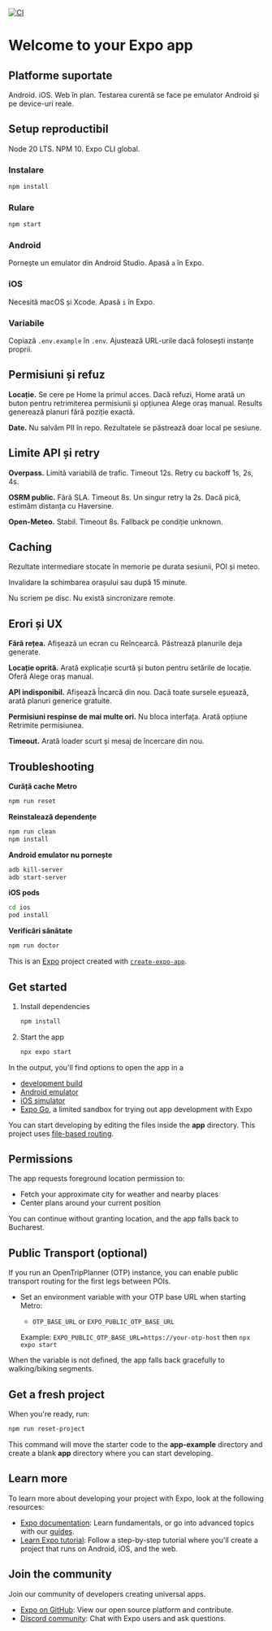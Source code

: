 [![CI](https://github.com/ninistuff/unplan/actions/workflows/ci.yml/badge.svg)](https://github.com/ninistuff/unplan/actions/workflows/ci.yml)

# Welcome to your Expo app

## Platforme suportate

Android. iOS. Web în plan. Testarea curentă se face pe emulator Android și pe device-uri reale.

## Setup reproductibil

Node 20 LTS. NPM 10. Expo CLI global.

### Instalare
```bash
npm install
```

### Rulare
```bash
npm start
```

### Android
Pornește un emulator din Android Studio. Apasă `a` în Expo.

### iOS
Necesită macOS și Xcode. Apasă `i` în Expo.

### Variabile
Copiază `.env.example` în `.env`. Ajustează URL-urile dacă folosești instanțe proprii.

## Permisiuni și refuz

**Locație.** Se cere pe Home la primul acces. Dacă refuzi, Home arată un buton pentru retrimiterea permisiunii și opțiunea Alege oraș manual. Results generează planuri fără poziție exactă.

**Date.** Nu salvăm PII în repo. Rezultatele se păstrează doar local pe sesiune.

## Limite API și retry

**Overpass.** Limită variabilă de trafic. Timeout 12s. Retry cu backoff 1s, 2s, 4s.

**OSRM public.** Fără SLA. Timeout 8s. Un singur retry la 2s. Dacă pică, estimăm distanța cu Haversine.

**Open-Meteo.** Stabil. Timeout 8s. Fallback pe condiție unknown.

## Caching

Rezultate intermediare stocate în memorie pe durata sesiunii, POI și meteo.

Invalidare la schimbarea orașului sau după 15 minute.

Nu scriem pe disc. Nu există sincronizare remote.

## Erori și UX

**Fără rețea.** Afișează un ecran cu Reîncearcă. Păstrează planurile deja generate.

**Locație oprită.** Arată explicație scurtă și buton pentru setările de locație. Oferă Alege oraș manual.

**API indisponibil.** Afișează Încarcă din nou. Dacă toate sursele eșuează, arată planuri generice gratuite.

**Permisiuni respinse de mai multe ori.** Nu bloca interfața. Arată opțiune Retrimite permisiunea.

**Timeout.** Arată loader scurt și mesaj de încercare din nou.

## Troubleshooting

**Curăță cache Metro**
```bash
npm run reset
```

**Reinstalează dependențe**
```bash
npm run clean
npm install
```

**Android emulator nu pornește**
```bash
adb kill-server
adb start-server
```

**iOS pods**
```bash
cd ios
pod install
```

**Verificări sănătate**
```bash
npm run doctor
```

This is an [Expo](https://expo.dev) project created with [`create-expo-app`](https://www.npmjs.com/package/create-expo-app).

## Get started

1. Install dependencies

   ```bash
   npm install
   ```

2. Start the app

   ```bash
   npx expo start
   ```

In the output, you'll find options to open the app in a

- [development build](https://docs.expo.dev/develop/development-builds/introduction/)
- [Android emulator](https://docs.expo.dev/workflow/android-studio-emulator/)
- [iOS simulator](https://docs.expo.dev/workflow/ios-simulator/)
- [Expo Go](https://expo.dev/go), a limited sandbox for trying out app development with Expo

You can start developing by editing the files inside the **app** directory. This project uses [file-based routing](https://docs.expo.dev/router/introduction).

## Permissions

The app requests foreground location permission to:

- Fetch your approximate city for weather and nearby places
- Center plans around your current position

You can continue without granting location, and the app falls back to Bucharest.

## Public Transport (optional)

If you run an OpenTripPlanner (OTP) instance, you can enable public transport routing for the first legs between POIs.

- Set an environment variable with your OTP base URL when starting Metro:

  - `OTP_BASE_URL` or `EXPO_PUBLIC_OTP_BASE_URL`

  Example: `EXPO_PUBLIC_OTP_BASE_URL=https://your-otp-host` then `npx expo start`

When the variable is not defined, the app falls back gracefully to walking/biking segments.

## Get a fresh project

When you're ready, run:

```bash
npm run reset-project
```

This command will move the starter code to the **app-example** directory and create a blank **app** directory where you can start developing.

## Learn more

To learn more about developing your project with Expo, look at the following resources:

- [Expo documentation](https://docs.expo.dev/): Learn fundamentals, or go into advanced topics with our [guides](https://docs.expo.dev/guides).
- [Learn Expo tutorial](https://docs.expo.dev/tutorial/introduction/): Follow a step-by-step tutorial where you'll create a project that runs on Android, iOS, and the web.

## Join the community

Join our community of developers creating universal apps.

- [Expo on GitHub](https://github.com/expo/expo): View our open source platform and contribute.
- [Discord community](https://chat.expo.dev): Chat with Expo users and ask questions.

